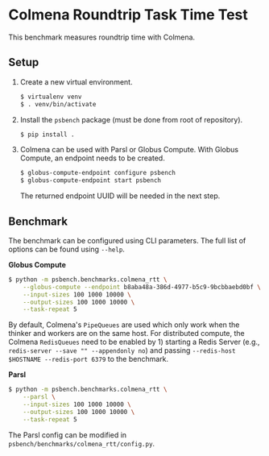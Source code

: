 # Colmena Roundtrip Task Time Test

This benchmark measures roundtrip time with Colmena.

## Setup

1. Create a new virtual environment.
   ```bash
   $ virtualenv venv
   $ . venv/bin/activate
   ```
2. Install the `psbench` package (must be done from root of repository).
   ```bash
   $ pip install .
   ```
3. Colmena can be used with Parsl or Globus Compute.
   With Globus Compute, an endpoint needs to be created.
   ```bash
   $ globus-compute-endpoint configure psbench
   $ globus-compute-endpoint start psbench
   ```
   The returned endpoint UUID will be needed in the next step.

## Benchmark

The benchmark can be configured using CLI parameters.
The full list of options can be found using `--help`.

**Globus Compute**
```bash
$ python -m psbench.benchmarks.colmena_rtt \
    --globus-compute --endpoint b8aba48a-386d-4977-b5c9-9bcbbaebd0bf \
    --input-sizes 100 1000 10000 \
    --output-sizes 100 1000 10000 \
    --task-repeat 5
```

By default, Colmena's `PipeQueues` are used which only work when the thinker and workers are on the same host.
For distributed compute, the Colmena `RedisQueues` need to be enabled by 1) starting a Redis Server (e.g., `redis-server --save "" --appendonly no`) and passing `--redis-host $HOSTNAME --redis-port 6379` to the benchmark.

**Parsl**
```bash
$ python -m psbench.benchmarks.colmena_rtt \
    --parsl \
    --input-sizes 100 1000 10000 \
    --output-sizes 100 1000 10000 \
    --task-repeat 5
```
The Parsl config can be modified in `psbench/benchmarks/colmena_rtt/config.py`.
